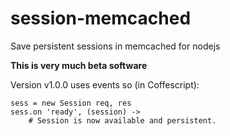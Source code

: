 # session-memcached

Save persistent sessions in memcached for nodejs

**This is very much beta software**


Version v1.0.0 uses events so (in Coffescript):

    sess = new Session req, res
    sess.on 'ready', (session) ->
        # Session is now available and persistent.
